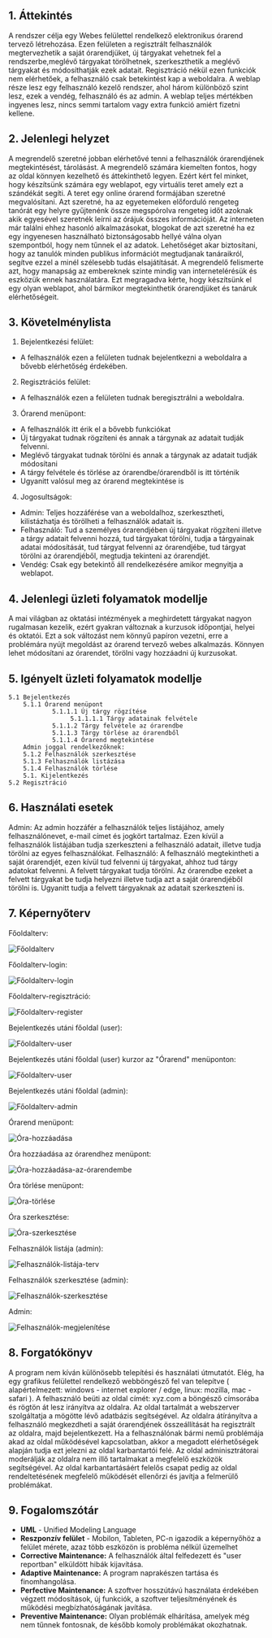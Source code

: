 ## 1. Áttekintés
A rendszer célja egy Webes felülettel rendelkező elektronikus órarend tervező létrehozása. Ezen felületen a regisztrált felhasználók megtervezhetik a saját órarendjüket, új tárgyakat vehetnek fel a rendszerbe,meglévő tárgyakat törölhetnek, szerkeszthetik a meglévő tárgyakat és módosíthatják ezek adatait. Regisztráció nékül ezen funkciók nem elérhetőek, a felhasználó csak betekintést kap a weboldalra. A weblap része lesz egy felhasználó kezelő rendszer, ahol három különböző szint lesz, ezek a vendég, felhasználó és az admin. A weblap teljes mértékben ingyenes lesz, nincs semmi tartalom vagy extra funkció amiért fizetni kellene. 

## 2. Jelenlegi helyzet

A megrendelő szeretné jobban elérhetővé tenni a felhasználók órarendjének megtekintésést, tárolásást.
A megrendelő számára kiemelten fontos, hogy az oldal könnyen kezelhető és áttekinthető legyen. Ezért kért fel minket, hogy készítsünk számára egy weblapot, egy virtuális teret amely ezt a szándékát segíti.
A teret egy online órarend formájában szeretné megvalósítani.
Azt szeretné, ha az egyetemeken előforduló rengeteg tanórát egy helyre gyűjtenénk össze megspórolva rengeteg időt azoknak akik egyesével szeretnék leírni az órájuk összes információját.
Az interneten már találni ehhez hasonló alkalmazásokat, blogokat de azt szeretné ha ez egy ingyenesen használható biztonságosabb hellyé válna olyan szempontból, hogy nem tűnnek el az adatok.
Lehetőséget akar biztosítani, hogy az tanulók minden publikus információt megtudjanak tanáraikról, segítve ezzel a minél szélesebb tudás elsajátítását. A megrendelő felismerte azt, hogy manapság az embereknek szinte mindig van internetelérésük és eszközük ennek használatára.
Ezt megragadva kérte, hogy készítsünk el egy olyan weblapot, ahol bármikor megtekinthetik órarendjüket és tanáruk elérhetőségeit.

## 3. Követelménylista

1. Bejelentkezési felület:
 * A felhasználók ezen a felületen tudnak bejelentkezni a weboldalra a bővebb elérhetőség érdekében.
2. Regisztrációs felület:
 * A felhasználók ezen a felületen tudnak beregisztrálni a weboldalra.
3. Órarend menüpont:
 * A felhasználók itt érik el a bővebb funkciókat
 * Új tárgyakat tudnak rögzíteni és annak a tárgynak az adatait tudják felvenni.
 * Meglévő tárgyakat tudnak törölni és annak a tárgynak az adatait tudják módosítani
 * A tárgy felvétele és törlése az órarendbe/órarendből is itt történik
 * Ugyanitt valósul meg az órarend megtekintése is
4. Jogosultságok:
 * Admin: Teljes hozzáférése van a weboldalhoz, szerkesztheti, kilistázhatja és törölheti a felhasználók adatait is.
 * Felhasználó: Tud a személyes órarendjében új tárgyakat rögzíteni illetve a tárgy adatait felvenni hozzá, tud tárgyakat törölni, tudja a tárgyainak adatai módosítását, tud tárgyat felvenni az órarendjébe, tud tárgyat törölni az órarendjéből, megtudja tekinteni az órarendjét.
 * Vendég: Csak egy betekintő áll rendelkezésére amikor megnyitja a weblapot.

## 4. Jelenlegi üzleti folyamatok modellje

A mai világban az oktatási intézmények a meghirdetett tárgyakat nagyon rugalmasan kezelik, ezért gyakran változnak a kurzusok időpontjai, helyei és oktatói. Ezt a sok változást nem könnyű papíron vezetni, erre a problémára nyújt megoldást az órarend tervező webes alkalmazás. Könnyen lehet módosítani az órarendet, törölni vagy hozzáadni új kurzusokat.

## 5. Igényelt üzleti folyamatok modellje
    5.1 Bejelentkezés
        5.1.1 Órarend menüpont 
                5.1.1.1 Új tárgy rögzítése
                     5.1.1.1.1 Tárgy adatainak felvétele
                5.1.1.2 Tárgy felvétele az órarendbe
                5.1.1.3 Tárgy törlése az órarendből
                5.1.1.4 Órarend megtekintése
        Admin joggal rendelkezőknek:
        5.1.2 Felhasználók szerkesztése
        5.1.3 Felhasználók listázása
        5.1.4 Felhasználók törlése
        5.1. Kijelentkezés
    5.2 Regisztráció

## 6. Használati esetek

Admin: 
Az admin hozzáfér a felhasználók teljes listájához, amely felhasználónevet, e-mail címet és jogkört tartalmaz. Ezen kívül a felhasználók listájában tudja szerkeszteni a felhasználó adatait, illetve tudja törölni az egyes felhasználókat.
Felhasználó: 
A felhasználó megtekintheti a saját órarendjét, ezen kívül tud felvenni új tárgyakat, ahhoz tud tárgy adatokat felvenni. A felvett tárgyakat tudja törölni. Az órarendbe ezeket a felvett tárgyakat be tudja helyezni illetve tudja azt a saját órarendjéből törölni is. Ugyanitt tudja a felvett tárgyaknak az adatait szerkeszteni is. 

## 7. Képernyőterv
 
 Főoldalterv:
 
 ![Főoldalterv](../Doc/Pictures/home_page.png)

  Főoldalterv-login:
 
 ![Főoldalterv-login](../Doc/Pictures/login.png)

  Főoldalterv-regisztráció:
 
 ![Főoldalterv-register](../Doc/Pictures/register.png)
 
 Bejelentkezés utáni főoldal (user):
 
 ![Főoldalterv-user](../Doc/Pictures/home_page_logged.png)

  Bejelentkezés utáni főoldal (user) kurzor az "Órarend" menüponton:
 
 ![Főoldalterv-user](../Doc/Pictures/home_page_logged_cursor.png)
 
 Bejelentkezés utáni főoldal (admin):
 
 ![Főoldalterv-admin](../Doc/Pictures/home_page_logged_admin.png)
 
 Órarend menüpont:
 
 ![Óra-hozzáadása](../Doc/Pictures/add_class_page.png)

 Óra hozzáadása az órarendhez menüpont:
 
 ![Óra-hozzáadása-az-órarendembe](../Doc/Pictures/add_class_timetable.png)

 Óra törlése menüpont:
 
 ![Óra-törlése](../Doc/Pictures/delete_class_timetable.png)

   Óra szerkesztése:
 
 ![Óra-szerkesztése](../Doc/Pictures/edit_class.png)
 
 Felhasználók listája (admin):
 
 ![Felhasználók-listája-terv](../Doc/Pictures/home_page_logged.png)
 
 Felhasználók szerkesztése (admin):
 
 ![Felhasználók-szerkesztése](../Doc/Pictures/edit_user.png)
 
 Admin:
 
 ![Felhasználók-megjelenítése](../Doc/Pictures/admin.png)

## 8. Forgatókönyv

 A program nem kíván különösebb telepítési és használati útmutatót. Elég, ha egy grafikus felülettel rendelkező webböngésző fel van telepítve ( alapértelmezett: windows - internet explorer / edge, linux: mozilla, mac - safari ). A felhasználó beüti az oldal címét: xyz.com a böngésző címsorába és rögtön át lesz irányítva az oldalra. Az oldal tartalmát a webszerver szolgáltatja a mögötte lévő adatbázis segítségével. Az oldalra átírányítva a felhasználó megkezdheti a saját órarendjének összeállítását ha regisztrált az oldalra, majd bejelentkezett. Ha a felhasználónak bármi nemű problémája akad az oldal működésével kapcsolatban, akkor a megadott elérhetőségek alapján tudja ezt jelezni az oldal karbantartói felé.
 Az oldal adminisztrátorai moderálják az oldalra nem illő tartalmakat a megfelelő eszközök segítségével.
 Az oldal karbantartásáért felelős csapat pedig az oldal rendeltetésének megfelelő működését ellenőrzi és javítja a felmerülő problémákat.

## 9. Fogalomszótár
- **UML** - Unified Modeling Language
- **Reszponzív felület** - Mobilon, Tableten, PC-n igazodik a
képernyőhöz a felület mérete, azaz több eszközön is probléma nélkül
üzemelhet
- **Corrective Maintenance:** A felhasználók által felfedezett és "user reportban"
elküldött hibák kijavítása.
- **Adaptive Maintenance:** A program naprakészen tartása és finomhangolása.
- **Perfective Maintenance:** A szoftver hosszútávú használata érdekében végzett
módosítások, új funkciók, a szoftver teljesítményének és működési
megbízhatóságának javítása.
- **Preventive Maintenance:** Olyan problémák elhárítása, amelyek még nem
tűnnek fontosnak, de később komoly problémákat okozhatnak.